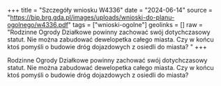 +++
title = "Szczegóły wniosku W4336"
date = "2024-06-14"
source = "https://bip.brg.gda.pl/images/uploads/wnioski-do-planu-ogolnego/w4336.pdf"
tags = ["wnioski-ogolne"]
geolinks = []
raw = "Rodzinne Ogrody Działkowe powinny zachować swój dotychczasowy statut. Nie można zabudować dewelopetka całego miasta. Czy w końcu ktoś pomyśli o budowie dróg dojazdowych z osiedli do miasta? "
+++

Rodzinne Ogrody Działkowe powinny zachować swój dotychczasowy statut. Nie
można zabudować dewelopetka całego miasta. Czy w końcu ktoś pomyśli o budowie dróg
dojazdowych z osiedli do miasta?



